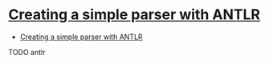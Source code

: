# [Creating a simple parser with ANTLR](https://ivanyu.me/blog/2014/09/13/creating-a-simple-parser-with-antlr/)

- [Creating a simple parser with ANTLR](#creating-a-simple-parser-with-antlr)














TODO antlr
